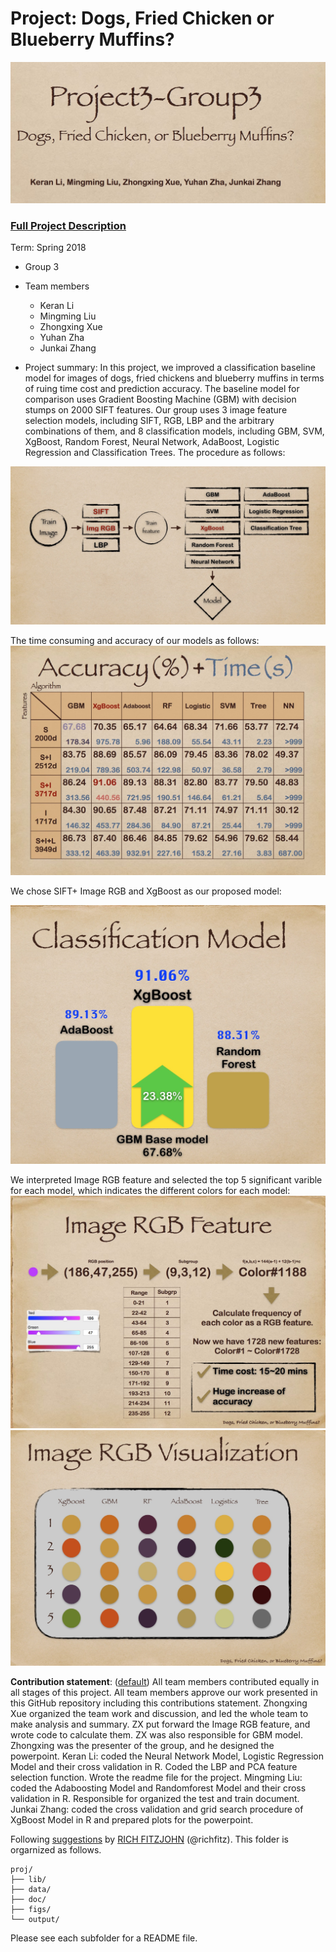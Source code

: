 # Project: Dogs, Fried Chicken or Blueberry Muffins?

![image](figs/title.jpg)

### [Full Project Description](doc/project3_desc.md)

Term: Spring 2018

+ Group 3
+ Team members
	+ Keran Li
	+ Mingming Liu
	+ Zhongxing Xue
	+ Yuhan Zha
	+ Junkai Zhang

+ Project summary: 
In this project, we improved a classification baseline model for images of dogs, fried chickens and blueberry muffins in terms of ruing time cost and prediction accuracy. The baseline model for comparison uses Gradient Boosting Machine (GBM) with decision stumps on 2000 SIFT features. Our group uses 3 image feature selection models, including SIFT, RGB, LBP and the arbitrary combinations of them, and 8 classification models, including GBM, SVM, XgBoost, Random Forest, Neural Network, AdaBoost, Logistic Regression and Classification Trees. The procedure as follows:

![image](figs/1.jpg)

The time consuming and accuracy of our models as follows:
![image](figs/outcome.jpg)

We chose SIFT+ Image RGB and XgBoost as our proposed model:

![image](figs/xgboost.jpg)

We interpreted Image RGB feature and selected the top 5 significant varible for each model, which indicates the different colors for each model:
![image](figs/rgb1.jpg)
![image](figs/rgb2.jpg)

	
**Contribution statement**: ([default](doc/a_note_on_contributions.md)) All team members contributed equally in all stages of this project. All team members approve our work presented in this GitHub repository including this contributions statement.
Zhongxing Xue organized the team work and discussion, and led the whole team to make analysis and summary. ZX put forward the Image RGB feature, and wrote code to calculate them. ZX was also responsible for GBM model. Zhongxing was the presenter of the group, and he designed the powerpoint.
Keran Li: coded the Neural Network Model, Logistic Regression Model and their cross validation in R. Coded the LBP and PCA feature selection function. Wrote the readme file for the project. 
Mingming Liu: coded the Adaboosting Model and Randomforest Model and their cross validation in R. Responsible for organized the test and train document. 
Junkai Zhang: coded the cross validation and grid search procedure of XgBoost Model in R and prepared plots for the powerpoint.

Following [suggestions](http://nicercode.github.io/blog/2013-04-05-projects/) by [RICH FITZJOHN](http://nicercode.github.io/about/#Team) (@richfitz). This folder is orgarnized as follows.

```
proj/
├── lib/
├── data/
├── doc/
├── figs/
└── output/
```

Please see each subfolder for a README file.
